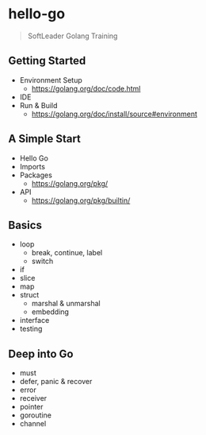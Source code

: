 # hello-go

> SoftLeader Golang Training

## Getting Started

- Environment Setup
  - https://golang.org/doc/code.html
- IDE
- Run & Build
  - https://golang.org/doc/install/source#environment
  
## A Simple Start

- Hello Go
- Imports
- Packages
  - https://golang.org/pkg/
- API
  - https://golang.org/pkg/builtin/
  
## Basics

- loop
  - break, continue, label
  - switch
- if 
- slice
- map
- struct
  - marshal & unmarshal
  - embedding
- interface
- testing

## Deep into Go

- must
- defer, panic & recover
- error
- receiver
- pointer
- goroutine
- channel
